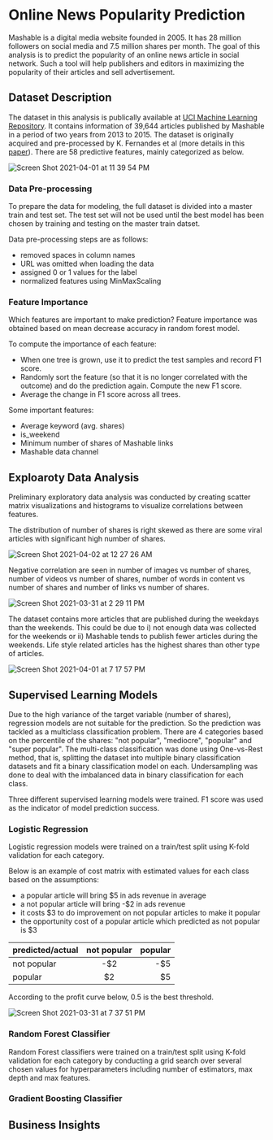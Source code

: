 # Online News Popularity Prediction
Mashable is a digital media website founded in 2005. It has 28 million followers on social media and 7.5 million shares per month. The goal of this analysis is to predict the popularity of an online news article in social network. Such a tool will help publishers and editors in maximizing the popularity of their articles and sell advertisement. 

## Dataset Description

The dataset in this analysis is publically available at [UCI Machine Learning Repository](https://archive.ics.uci.edu/ml/datasets/Online+News+Popularity). It contains information of 39,644 articles published by Mashable in a period of two years from 2013 to 2015. The dataset is originally acquired and pre-processed by K. Fernandes et al (more details in this [paper](https://link.springer.com/chapter/10.1007/978-3-319-23485-4_53)). There are 58 predictive features, mainly categorized as below.

![Screen Shot 2021-04-01 at 11 39 54 PM](https://user-images.githubusercontent.com/26207455/113377891-96618f00-9343-11eb-8f10-8188e94901fb.png)

### Data Pre-processing

To prepare the data for modeling, the full dataset is divided into a master train and test set. The test set will not be used until the best model has been chosen by training and testing on the master train datset. 

Data pre-processing steps are as follows:
* removed spaces in column names
* URL was omitted when loading the data
* assigned 0 or 1 values for the label
* normalized features using MinMaxScaling

### Feature Importance

Which features are important to make prediction? Feature importance was obtained based on mean decrease accuracy in random forest model.  

To compute the importance of each feature:
* When one tree is grown, use it to predict the test samples and record F1 score.
* Randomly sort the feature (so that it is no longer correlated with the outcome) and do the prediction again. Compute the new F1 score.
* Average the change in F1 score across all trees.

Some important features:
*  Average keyword (avg. shares)
*  is_weekend
*  Minimum number of shares of Mashable links
*  Mashable data channel

## Exploaroty Data Analysis

Preliminary exploratory data analysis was conducted by creating scatter matrix visualizations and histograms to visualize correlations between features. 

The distribution of number of shares is right skewed as there are some viral articles with significant high number of shares. 

![Screen Shot 2021-04-02 at 12 27 26 AM](https://user-images.githubusercontent.com/26207455/113380461-49cd8200-934a-11eb-90c4-03239479704a.png)


Negative correlation are seen in number of images vs number of shares, number of videos vs number of shares, number of words in content vs number of shares and number of links vs number of shares. 

![Screen Shot 2021-03-31 at 2 29 11 PM](https://user-images.githubusercontent.com/26207455/113379554-d4f94880-9347-11eb-8f5e-dd8a8ab6088f.png)

The dataset contains more articles that are published during the weekdays than the weekends. This could be due to i) not enough data was collected for the weekends or ii) Mashable tends to publish fewer articles during the weekends. Life style related articles has the highest shares than other type of articles. 

![Screen Shot 2021-04-01 at 7 17 57 PM](https://user-images.githubusercontent.com/26207455/113379587-e6425500-9347-11eb-9ae8-b81527cbf3a4.png)



## Supervised Learning Models
Due to the high variance of the target variable (number of shares), regression models are not suitable for the prediction. So the prediction was tackled as a multiclass classification problem. There are 4 categories based on the percentile of the shares: "not popular", "mediocre", "popular" and "super popular". The multi-class classification was done using One-vs-Rest method, that is, splitting the dataset into multiple binary classification datasets and fit a binary classification model on each. Undersampling was done to deal with the imbalanced data in binary classification for each class.  

Three different supervised learning models were trained. F1 score was used as the indicator of model prediction success. 

### Logistic Regression
Logistic regression models were trained on a train/test split using K-fold validation for each category. 

Below is an example of cost matrix with estimated values for each class based on the assumptions:
* a popular article will bring $5 in ads revenue in average
* a not popular article will bring -$2 in ads revenue
* it costs $3 to do improvement on not popular articles to make it popular
* the opportunity cost of a popular article which predicted as not popular is $3

| predicted/actual | not popular    | popular       |
| :---             |     :---:      |          ---: |
| not popular      | -$2            | -$5           |
| popular          | $2             | $5            |

According to the profit curve below, 0.5 is the best threshold. 

![Screen Shot 2021-03-31 at 7 37 51 PM](https://user-images.githubusercontent.com/26207455/113382752-4ccb7100-9350-11eb-820e-288ab28761af.png)


### Random Forest Classifier
Random Forest classifiers were trained on a train/test split using K-fold validation for each category by conducting a grid search over several chosen values for hyperparameters including number of estimators, max depth and max features. 

### Gradient Boosting Classifier

## Business Insights


